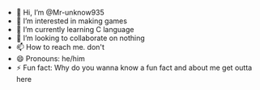 - 👋 Hi, I’m @Mr-unknow935
- 👀 I’m interested in making games
- 🌱 I’m currently learning C language
- 💞️ I’m looking to collaborate on nothing
- 📫 How to reach me. don't
- 😄 Pronouns: he/him
- ⚡ Fun fact: Why do you wanna know a fun fact and about me get outta here

<!---
Mr-unknow935/Mr-unknow935 is a ✨ special ✨ repository because its `README.md` (this file) appears on your GitHub profile.
You can click the Preview link to take a look at your changes.
--->
